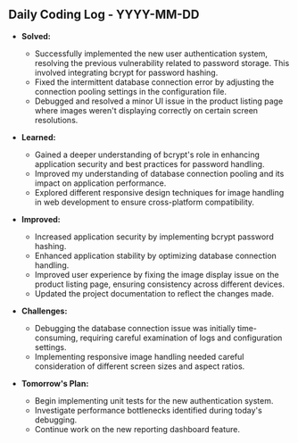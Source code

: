 ## Daily Coding Log - YYYY-MM-DD

* **Solved:**
    * Successfully implemented the new user authentication system, resolving the previous vulnerability related to password storage.  This involved integrating bcrypt for password hashing.
    * Fixed the intermittent database connection error by adjusting the connection pooling settings in the configuration file.
    * Debugged and resolved a minor UI issue in the product listing page where images weren't displaying correctly on certain screen resolutions.

* **Learned:**
    * Gained a deeper understanding of bcrypt's role in enhancing application security and best practices for password handling.
    * Improved my understanding of database connection pooling and its impact on application performance.
    * Explored different responsive design techniques for image handling in web development to ensure cross-platform compatibility.

* **Improved:**
    * Increased application security by implementing bcrypt password hashing.
    * Enhanced application stability by optimizing database connection handling.
    * Improved user experience by fixing the image display issue on the product listing page, ensuring consistency across different devices.
    * Updated the project documentation to reflect the changes made.

* **Challenges:**
    * Debugging the database connection issue was initially time-consuming, requiring careful examination of logs and configuration settings.
    * Implementing responsive image handling needed careful consideration of different screen sizes and aspect ratios.


* **Tomorrow's Plan:**
    * Begin implementing unit tests for the new authentication system.
    * Investigate performance bottlenecks identified during today's debugging.
    * Continue work on the new reporting dashboard feature.